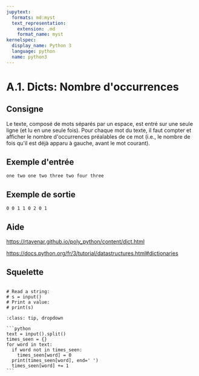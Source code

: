 ```yaml
---
jupytext:
  formats: md:myst
  text_representation:
    extension: .md
    format_name: myst
kernelspec:
  display_name: Python 3
  language: python
  name: python3
---
```


# A.1. Dicts: Nombre d'occurrences

## Consigne

Le texte, composé de mots séparés par un espace, est entré sur une seule ligne (et lu en une seule fois). Pour chaque mot du texte, il faut compter et afficher le nombre d'occurrences préalables de ce mot (i.e.,  le nombre de fois qu'il est déjà apparu à gauche, avant le mot courant).

## Exemple d'entrée

```
one two one two three two four three
```

## Exemple de sortie

```
0 0 1 1 0 2 0 1
```

## Aide

https://rtavenar.github.io/poly_python/content/dict.html

https://docs.python.org/fr/3/tutorial/datastructures.html#dictionaries

## Squelette

```{code-cell} ipython3

# Read a string:
# s = input()
# Print a value:
# print(s)
```

````{admonition} Cliquez ici pour voir la solution
:class: tip, dropdown

```python
text = input().split()
times_seen = {}
for word in text:
  if word not in times_seen:
    times_seen[word] = 0
  print(times_seen[word], end=' ')
  times_seen[word] += 1
```
````
